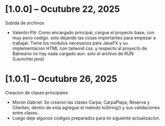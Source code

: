 
# [1.0.0] – Ocutubre 22, 2025
 
Subida de archivos 
- Valentin Pili: Como encargado principal, cargue el proyecto base, con muy poco codigo.
solo dejando las cosas importantes para empezar a trabajar.
Tiene los modulos necesarios para JavaFX y su implementacion HTML con tailwind css.
y respecto al proyecto de Balneario no hay nada cargado aun. solo el archivo de RUN (Launcher.java)

# [1.0.1] – Ocutubre 26, 2025

Creacion de clases principales
- Moron Gabriel: Se crearon las clases Carpa, CarpaPlaya, Reserva y Clientes, dentro de esta agregue el metodo toString() y sus validaciones entre clases.
- Luego deje algunos codigos preparados para mi siguiente actualizacion.
